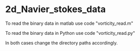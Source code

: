 # 2d_Navier_stokes_data

To read the binary data in matlab use code "vorticity_read.m"

To read the binary data in Python use code "vorticity_read.py"

In both cases change the directory paths accordingly. 
